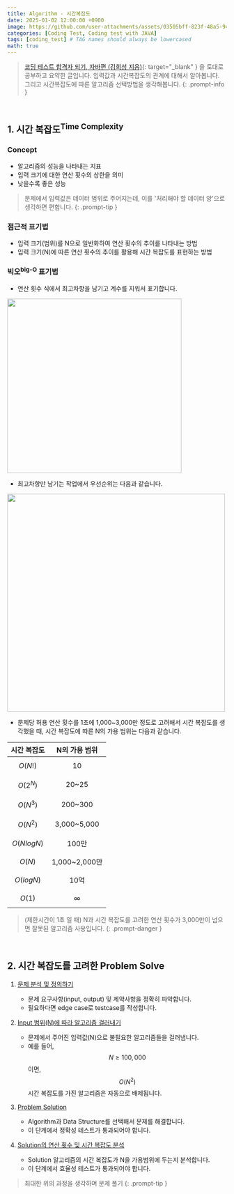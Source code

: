 ```yaml
---
title: Algorithm - 시간복잡도
date: 2025-01-02 12:00:00 +0900
image: https://github.com/user-attachments/assets/03505bff-823f-48a5-94e3-aecd864767b2
categories: [Coding Test, Coding test with JAVA]
tags: [coding_test] # TAG names should always be lowercased
math: true
---
```


> [코딩 테스트 합격자 되기, 자바편 (김희성 지음)](https://www.yes24.com/Product/Goods/125183948){: target="_blank" } 을 토대로 공부하고 요약한 글입니다. 입력값과 시간복잡도의 관계에 대해서 알아봅니다. 그리고 시간복잡도에 따른 알고리즘 선택방법을 생각해봅니다.
{: .prompt-info }

<br>

## **1. 시간 복잡도<sup>Time Complexity</sup>**

### Concept

* 알고리즘의 성능을 나타내는 지표
* 입력 크기에 대한 연산 횟수의 상한을 의미
* 낮을수록 좋은 성능

> 문제에서 입력값은 데이터 범위로 주어지는데, 이를 '처리해야 할 데이터 양'으로 생각하면 편합니다.
{: .prompt-tip }

### 점근적 표기법

* 입력 크기(범위)를 N으로 일반화하여 연산 횟수의 추이를 나타내는 방법
* 입력 크기(N)에 따른 연산 횟수의 추이를 활용해 시간 복잡도를 표현하는 방법

### 빅오<sup>big-O</sup> 표기법

* 연산 횟수 식에서 최고차항을 남기고 계수를 지워서 표기합니다.

<img src="https://github.com/user-attachments/assets/0d395433-526b-4fde-8e66-86db6045fbf9" width="400">

* 최고차항만 남기는 작업에서 우선순위는 다음과 같습니다.

<img src="https://github.com/user-attachments/assets/b835ddcc-8a66-45ff-b6d6-14fcc4c3203e" width="500">

* 문제당 허용 연산 횟수를 1초에 1,000~3,000만 정도로 고려해서 시간 복잡도를 생각했을 때, 시간 복잡도에 따른 N의 가용 범위는 다음과 같습니다.

|  시간 복잡도   | N의 가용 범위 |
| :------------: | :-----------: |
|  $$ O(N!) $$   |      10       |
|  $$ O(2^N) $$  |     20~25     |
|  $$ O(N^3) $$  |    200~300    |
|  $$ O(N^2) $$  |  3,000~5,000  |
| $$ O(NlogN) $$ |     100만     |
|   $$ O(N) $$   | 1,000~2,000만 |
| $$ O(logN) $$  |     10억      |
|   $$ O(1) $$   | $$ \infty $$  |

> (제한시간이 1초 일 때) N과 시간 복잡도를 고려한 연산 횟수가 3,000만이 넘으면 잘못된 알고리즘 사용입니다.
{: .prompt-danger }



<br>

## **2. 시간 복잡도를 고려한 Problem Solve**

1. <u>문제 분석 및 정의하기</u>
   * 문제 요구사항(input, output) 및 제약사항을 정확히 파악합니다.
   * 필요하다면 edge case로 testcase를 작성합니다.

2. <u>Input 범위(N)에 따라 알고리즘 걸러내기</u>

   * 문제에서 주어진 입력값(N)으로 불필요한 알고리즘들을 걸러냅니다.
   * 예를 들어, $$ N ≥ 100,000 $$ 이면, $$ O(N^2) $$ 시간 복잡도를 가진 알고리즘은 자동으로 배제됩니다.
3. <u>Problem Solution</u>

   * Algorithm과 Data Structure를 선택해서 문제를 해결합니다.
   * 이 단계에서 정확성 테스트가 통과되어야 합니다.
4. <u>Solution의 연산 횟수 및 시간 복잡도 분석</u>

   * Solution 알고리즘의 시간 복잡도가 N을 가용범위에 두는지 분석합니다.
   * 이 단계에서 효율성 테스트가 통과되어야 합니다.

> 최대한 위의 과정을 생각하며 문제 풀기
{: .prompt-tip }